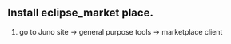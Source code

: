 ## Install eclipse_market place.
 1. go to Juno site -> general purpose tools -> marketplace client

